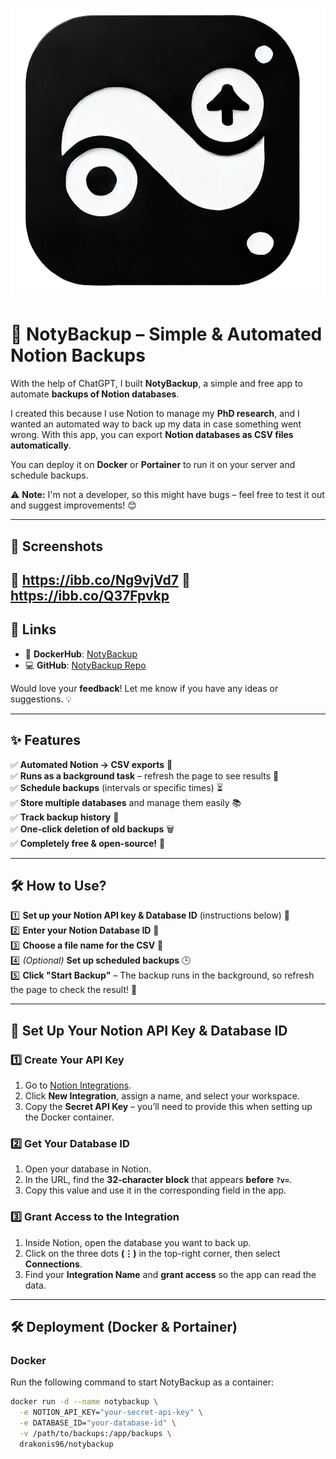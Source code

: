 # ![NotyBackup Logo](./img/logo.png)

# 🚀 NotyBackup – Simple & Automated Notion Backups

With the help of ChatGPT, I built **NotyBackup**, a simple and free app to automate **backups of Notion databases**.  

I created this because I use Notion to manage my **PhD research**, and I wanted an automated way to back up my data in case something went wrong. With this app, you can export **Notion databases as CSV files automatically**.  

You can deploy it on **Docker** or **Portainer** to run it on your server and schedule backups.  

⚠️ **Note:** I'm not a developer, so this might have bugs – feel free to test it out and suggest improvements! 😊  

---

## 📸 **Screenshots**
🔹 https://ibb.co/Ng9vjVd7
🔹 https://ibb.co/Q37Fpvkp
---

## 🔗 **Links**
- 🐳 **DockerHub**: [NotyBackup](https://hub.docker.com/repository/docker/drakonis96/notybackup/general)  
- 💻 **GitHub**: [NotyBackup Repo](https://github.com/Drakonis96/notybackup)  

Would love your **feedback**! Let me know if you have any ideas or suggestions. 💡  

---

## ✨ **Features**
✅ **Automated Notion → CSV exports** 📄  
✅ **Runs as a background task** – refresh the page to see results 🔄  
✅ **Schedule backups** (intervals or specific times) ⏳  
✅ **Store multiple databases** and manage them easily 📚  
✅ **Track backup history** 📜  
✅ **One-click deletion of old backups** 🗑  
✅ **Completely free & open-source!** 💙  

---

## 🛠 **How to Use?**
1️⃣ **Set up your Notion API key & Database ID** (instructions below) 🔑  
2️⃣ **Enter your Notion Database ID** 📌  
3️⃣ **Choose a file name for the CSV** 📄  
4️⃣ *(Optional)* **Set up scheduled backups** 🕒  
5️⃣ **Click "Start Backup"** – The backup runs in the background, so refresh the page to check the result! 🚀  

---

## 🔑 **Set Up Your Notion API Key & Database ID**
### **1️⃣ Create Your API Key**
1. Go to [Notion Integrations](https://www.notion.so/my-integrations).  
2. Click **New Integration**, assign a name, and select your workspace.  
3. Copy the **Secret API Key** – you’ll need to provide this when setting up the Docker container.  

### **2️⃣ Get Your Database ID**
1. Open your database in Notion.  
2. In the URL, find the **32-character block** that appears **before `?v=`**.  
3. Copy this value and use it in the corresponding field in the app.  

### **3️⃣ Grant Access to the Integration**
1. Inside Notion, open the database you want to back up.  
2. Click on the three dots **(⋮)** in the top-right corner, then select **Connections**.  
3. Find your **Integration Name** and **grant access** so the app can read the data.  

---

## 🛠 **Deployment (Docker & Portainer)**
### **Docker**
Run the following command to start NotyBackup as a container:
```sh
docker run -d --name notybackup \
  -e NOTION_API_KEY="your-secret-api-key" \
  -e DATABASE_ID="your-database-id" \
  -v /path/to/backups:/app/backups \
  drakonis96/notybackup
